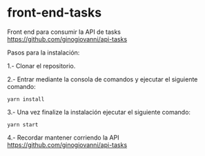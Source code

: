 # front-end-tasks
Front end para consumir la API de tasks https://github.com/ginogiovanni/api-tasks

Pasos para la instalación:

1.- Clonar el repositorio.

2.- Entrar mediante la consola de comandos y ejecutar el siguiente comando:

    yarn install
    
3.- Una vez finalize la instalación ejecutar el siguiente comando:

    yarn start
    
4.- Recordar mantener corriendo la API https://github.com/ginogiovanni/api-tasks
